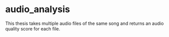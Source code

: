 # audio_analysis
This thesis takes multiple audio files of the same song and returns an audio quality score for each file.
